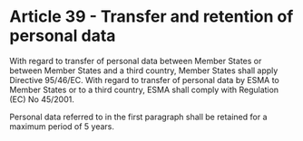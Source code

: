 # Article 39 - Transfer and retention of personal data


With regard to transfer of personal data between Member States or between Member States and a third country, Member States shall apply Directive 95/46/EC. With regard to transfer of personal data by ESMA to Member States or to a third country, ESMA shall comply with Regulation (EC) No 45/2001.

Personal data referred to in the first paragraph shall be retained for a maximum period of 5 years.
